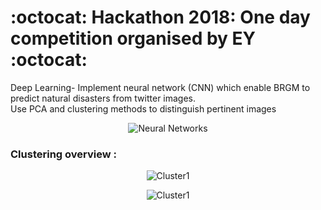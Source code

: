 # :octocat: Hackathon 2018: One day competition organised by EY :octocat:
Deep Learning- Implement neural network (CNN) which enable BRGM to predict natural disasters from twitter images.<br> Use PCA and clustering methods to distinguish pertinent images <br> 
<p align="center">
  <img src="https://github.com/wlambert01/Hackathon2K18/blob/master/docs/DL.gif" title="Neural Networks">
</p>

### Clustering overview :
<p align="center">
  <img src="https://github.com/wlambert01/Hackathon2K18/blob/master/Cluster2.png" title="Cluster1">
</p>
<p align="center">
  <img src="https://github.com/wlambert01/Hackathon2K18/blob/master/Cluster1.png" title="Cluster1">
</p>

